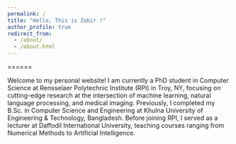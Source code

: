 ```yaml
---
permalink: /
title: "Hello, This is Zabir !"
author_profile: true
redirect_from: 
  - /about/
  - /about.html
---
```


======

Welcome to my personal website! I am currently a PhD student in Computer Science at Rensselaer Polytechnic Institute (RPI) in Troy, NY, focusing on cutting-edge research at the intersection of machine learning, natural language processing, and medical imaging. Previously, I completed my B.Sc. in Computer Science and Engineering at Khulna University of Engineering & Technology, Bangladesh. Before joining RPI, I served as a lecturer at Daffodil International University, teaching courses ranging from Numerical Methods to Artificial Intelligence.



